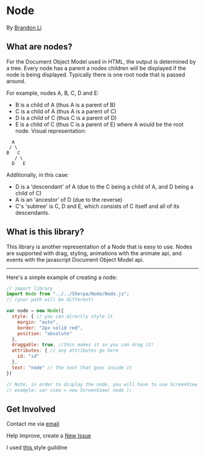 <!--  
  README.md
  Created by Brandon Li on 3/2/19.
  Copyright © 2019 Brandon Li. All rights reserved. 
-->
Node
=======
By [Brandon Li](https://github.com/brandonLi8)

## What are nodes?

For the Document Object Model used in HTML, the output is determined by a
tree. Every node has a parent a nodes children will be displayed if the node
is being displayed. Typically there is one root node that is passed around.

For example, nodes A, B, C, D and E:
- B is a child of A (thus A is a parent of B)
- C is a child of A (thus A is a parent of C)
- D is a child of C (thus C is a parent of D)
- E is a child of C (thus C is a parent of E)
where A would be the root node. Visual representation:
``` 
  A
 / \
B   C
   / \
  D   E

```

Additionally, in this case:
- D is a 'descendant' of A
  (due to the C being a child of A, and D being a child of C)
- A is an 'ancestor' of D (due to the reverse)
- C's 'subtree' is C, D and E,
  which consists of C itself and all of its descendants.

## What is this library?

This library is another representation of a Node that is easy to use. Nodes are supported with drag, styling, animations with the animate api, and events with the javascript Document Object Model api.

-----------

Here's a simple example of creating a node:

```javascript 
// import library
import Node from "../../Sherpa/Node/Node.js";
// (your path will be different)

var node = new Node({
  style: { // you can directly style it
    margin: "auto",
    border: "2px solid red",
    position: "absolute" 
  },
  draggable: true, //this makes it so you can drag it!
  attributes: { // any attributes go here
    id: "id"
  },
  text: "node" // the text that goes inside it
})

// Note, in order to display the node, you will have to use ScreenView
// example: var view = new ScreenView( node );
```

## Get Involved

Contact me via <a href="mailto:brandon.li820@icloud.com" target="_blank"> email </a>

Help improve, create a <a href="https://github.com/brandonLi8/Sherpa/issues" target="_blank">New Issue</a>

I used <a href="https://github.com/brandonLi8/Portfolio-Website/blob/master/Style.md" target="_blank"> this </a> style guildine



